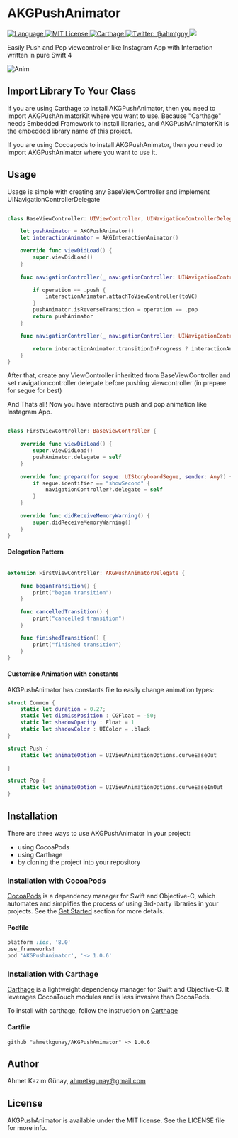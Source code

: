 # AKGPushAnimator
<p align="left">
<a href="https://swift.org">
<img src="http://img.shields.io/badge/Swift-4.0-brightgreen.svg" alt="Language">
</a>
<a href="https://github.com/ahmetkgunay/NetworkLayer/blob/master/LICENSE">
<img src="https://img.shields.io/badge/license-MIT-blue.svg" alt="MIT License">
</a>
<a href="https://github.com/Carthage/Carthage">
<img src="https://img.shields.io/badge/carthage-compatible-4BC51D.svg?style=flat" alt="Carthage" />
</a>
<a href="https://twitter.com/ahmtgny">
<img src="https://img.shields.io/badge/contact-@ahmtgny-blue.svg?style=flat" alt="Twitter: @ahmtgny" />
</a>
<a href="https://github.com/ahmetkgunay/AKGPushAnimator/tree/master/Source">
<img src="https://img.shields.io/gemnasium/mathiasbynens/he.svg?style=flat">
</a>
</p>

Easily Push and Pop viewcontroller like Instagram App with Interaction written in pure Swift 4

![Anim](https://github.com/ahmetkgunay/AKGPushAnimator/blob/master/AKGPushAnimator.gif)

## Import Library To Your Class

If you are using Carthage to install AKGPushAnimator, then you need to import AKGPushAnimatorKit where you want to use.
Because "Carthage" needs Embedded Framework to install libraries, and AKGPushAnimatorKit is the embedded library name of this project.

If you are using Cocoapods to install AKGPushAnimator, then you need to import AKGPushAnimator where you want to use it.

## Usage

Usage is simple with creating any BaseViewController and implement UINavigationControllerDelegate 


```swift

class BaseViewController: UIViewController, UINavigationControllerDelegate {

    let pushAnimator = AKGPushAnimator()
    let interactionAnimator = AKGInteractionAnimator()

    override func viewDidLoad() {
        super.viewDidLoad()
    }
    
    func navigationController(_ navigationController: UINavigationController, animationControllerFor operation: UINavigationControllerOperation, from fromVC: UIViewController, to toVC: UIViewController) -> UIViewControllerAnimatedTransitioning? {

        if operation == .push {
            interactionAnimator.attachToViewController(toVC)
        }
        pushAnimator.isReverseTransition = operation == .pop
        return pushAnimator
    }

    func navigationController(_ navigationController: UINavigationController, interactionControllerFor animationController: UIViewControllerAnimatedTransitioning) -> UIViewControllerInteractiveTransitioning? {

        return interactionAnimator.transitionInProgress ? interactionAnimator : nil
    }
}
```

After that, create any ViewController inheritted from BaseViewController and set navigationcontroller delegate before pushing viewcontroller (in prepare for segue for best)

And Thats all! Now you have interactive push and pop animation like Instagram App.

```swift

class FirstViewController: BaseViewController {

    override func viewDidLoad() {
        super.viewDidLoad()
        pushAnimator.delegate = self
    }

    override func prepare(for segue: UIStoryboardSegue, sender: Any?) {
        if segue.identifier == "showSecond" {
            navigationController?.delegate = self
        }
    }

    override func didReceiveMemoryWarning() {
        super.didReceiveMemoryWarning()
    }
}

```

#### Delegation Pattern

```swift

extension FirstViewController: AKGPushAnimatorDelegate {

    func beganTransition() {
        print("began transition")
    }

    func cancelledTransition() {
        print("cancelled transition")
    }

    func finishedTransition() {
        print("finished transition")
    }
}

```

#### Customise Animation with constants

AKGPushAnimator has constants file to easily change animation types:

```swift
struct Common {
    static let duration = 0.27;
    static let dismissPosition : CGFloat = -50;
    static let shadowOpacity : Float = 1
    static let shadowColor : UIColor = .black
}

struct Push {
    static let animateOption = UIViewAnimationOptions.curveEaseOut

}

struct Pop {
    static let animateOption = UIViewAnimationOptions.curveEaseInOut
}

```
## Installation

There are three ways to use AKGPushAnimator in your project:
- using CocoaPods
- using Carthage
- by cloning the project into your repository

### Installation with CocoaPods

[CocoaPods](http://cocoapods.org/) is a dependency manager for Swift and Objective-C, which automates and simplifies the process of using 3rd-party libraries in your projects. See the [Get Started](http://cocoapods.org/#get_started) section for more details.

#### Podfile
```ruby
platform :ios, '8.0'
use_frameworks!
pod 'AKGPushAnimator', '~> 1.0.6'
```

### Installation with Carthage

[Carthage](https://github.com/Carthage/Carthage) is a lightweight dependency manager for Swift and Objective-C. It leverages CocoaTouch modules and is less invasive than CocoaPods.

To install with carthage, follow the instruction on [Carthage](https://github.com/Carthage/Carthage)

#### Cartfile
```
github "ahmetkgunay/AKGPushAnimator" ~> 1.0.6
```

## Author

Ahmet Kazım Günay, ahmetkgunay@gmail.com

## License

AKGPushAnimator is available under the MIT license. See the LICENSE file for more info.


